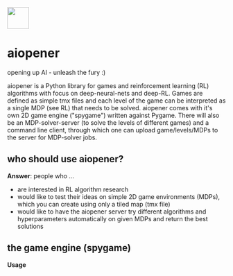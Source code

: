 <img src="https://github.com/sven1977/aiopener/blob/master/logo.png" width="50">

# aiopener
opening up AI - unleash the fury :)

aiopener is a Python library for games and reinforcement learning (RL) algorithms with focus on deep-neural-nets and deep-RL.
Games are defined as simple tmx files and each level of the game can be interpreted as a single MDP (see RL) that needs to be solved. aiopener comes with it's own 2D game engine ("spygame") written against Pygame.
There will also be an MDP-solver-server (to solve the levels of different games) and a command line client, through which one can upload game/levels/MDPs to the server for MDP-solver jobs.

## who should use aiopener?
<b>Answer</b>: people who ...
- are interested in RL algorithm research
- would like to test their ideas on simple 2D game environments (MDPs), which you can create using only a tiled map (tmx file)
- would like to have the aiopener server try different algorithms and hyperparameters automatically on given MDPs and return the best solutions

## the game engine (spygame)
<b>Usage</b>

